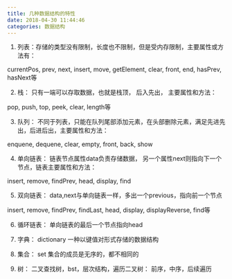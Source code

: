 ```yaml
---
title: 几种数据结构的特性
date: 2018-04-30 11:44:46
categories: 数据结构
---
```



1. 列表：存储的类型没有限制，长度也不限制，但是受内存限制，主要属性或方法有：

currentPos, prev, next, insert, move, getElement, clear, front, end, hasPrev, hasNext等

2. 栈： 只有一端可以存取数据，也就是栈顶， 后入先出， 主要属性和方法：

pop, push, top, peek, clear, length等

3. 队列： 不同于列表，只能在队列尾部添加元素，在头部删除元素，满足先进先出，后进后出，主要属性和方法：

enquene, dequene, clear, empty, front, back, show

4. 单向链表： 链表节点属性data负责存储数据， 另一个属性next则指向下一个节点，链表主要属性和方法：

insert, remove, findPrev, head, display, find

5. 双向链表： data,next与单向链表一样，多出一个previous，指向前一个节点

insert, remove, findPrev, findLast, head, display, displayReverse, find等

6. 循环链表： 单向链表的最后一个节点指向head

7. 字典： dictionary 一种以键值对形式存储的数据结构

8. 集合： set 集合的成员是无序的，都不相同的

9. 树： 二叉查找树，bst，层次结构，遍历二叉树： 前序，中序，后续遍历